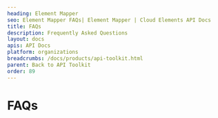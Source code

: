 ```yaml
---
heading: Element Mapper
seo: Element Mapper FAQs| Element Mapper | Cloud Elements API Docs
title: FAQs
description: Frequently Asked Questions
layout: docs
apis: API Docs
platform: organizations
breadcrumbs: /docs/products/api-toolkit.html
parent: Back to API Toolkit
order: 89
---
```


# FAQs
